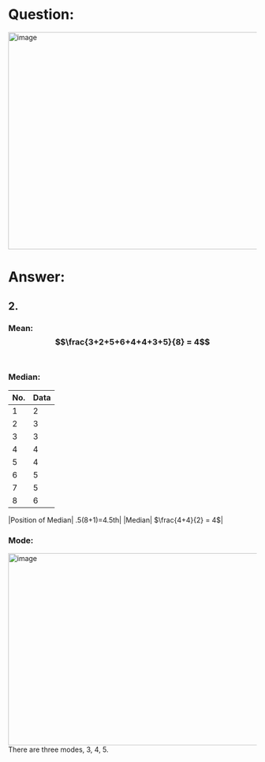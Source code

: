 # Question:<br>
<img width="685" height="441" alt="image" src="https://github.com/user-attachments/assets/3848ac9c-9bda-4fd5-aadc-29ae12bd279f" />
<br>

# Answer:<br>
## 2.<br>
### Mean: $$\frac{3+2+5+6+4+4+3+5}{8} = 4$$<br>
### Median:<br>
|No.|Data|
|-|-|
|1|2|
|2|3|
|3|3|
|4|4|
|5|4|
|6|5|
|7|5|
|8|6|

|Position of Median| .5(8+1)=4.5th|
|Median| $\frac{4+4}{2} = 4$|
### Mode:<br>
<img width="989" height="390" alt="image" src="https://github.com/user-attachments/assets/55947aec-5931-4dfc-9a82-9a28e96a657c" /><br>
There are three modes, 3, 4, 5.<br>
